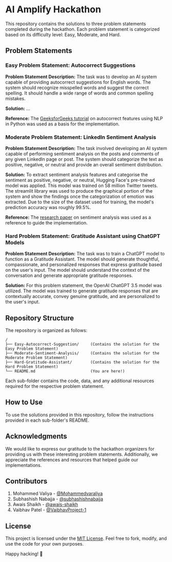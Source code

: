 # AI Amplify Hackathon

This repository contains the solutions to three problem statements completed during the hackathon. Each problem statement is categorized based on its difficulty level: Easy, Moderate, and Hard.

## Problem Statements

### Easy Problem Statement: Autocorrect Suggestions

**Problem Statement Description:**
The task was to develop an AI system capable of providing autocorrect suggestions for English words. The system should recognize misspelled words and suggest the correct spelling. It should handle a wide range of words and common spelling mistakes.

**Solution:**
...

**Reference:**
The [GeeksforGeeks tutorial](https://www.geeksforgeeks.org/autocorrector-feature-using-nlp-in-python/) on autocorrect features using NLP in Python was used as a basis for the implementation.

### Moderate Problem Statement: LinkedIn Sentiment Analysis

**Problem Statement Description:**
The task involved developing an AI system capable of performing sentiment analysis on the posts and comments of any given LinkedIn page or post. The system should categorize the text as positive, negative, or neutral and provide an overall sentiment distribution.

**Solution:**
To extract sentiment analysis features and categorise the sentiment as positive, negative, or neutral, Hugging Face's pre-trained model was applied. This model was trained on 58 million Twitter tweets. The streamlit library was used to produce the graphical portion of the system and show the findings once the categorization of emotion was extracted. Due to the size of the dataset used for training, the model's prediction accuracy was roughly 99.5%.

**Reference:**
The [research paper](https://arxiv.org/pdf/2010.12421.pdf) on sentiment analysis was used as a reference to guide the implementation.

### Hard Problem Statement: Gratitude Assistant using ChatGPT Models

**Problem Statement Description:**
The task was to train a ChatGPT model to function as a Gratitude Assistant. The model should generate thoughtful, compassionate, and personalized responses that express gratitude based on the user's input. The model should understand the context of the conversation and generate appropriate gratitude responses.

**Solution:**
For this problem statement, the OpenAI ChatGPT 3.5 model was utilized. The model was trained to generate gratitude responses that are contextually accurate, convey genuine gratitude, and are personalized to the user's input.

## Repository Structure

The repository is organized as follows:

```
/
├── Easy-Autocorrect-Suggestion/     (Contains the solution for the Easy Problem Statement)
├── Moderate-Sentiment-Analysis/     (Contains the solution for the Moderate Problem Statement)
├── Hard-Gratitude-Assistant/        (Contains the solution for the Hard Problem Statement)
└── README.md                        (You are here!)
```

Each sub-folder contains the code, data, and any additional resources required for the respective problem statement.

## How to Use

To use the solutions provided in this repository, follow the instructions provided in each sub-folder's README.

## Acknowledgments

We would like to express our gratitude to the hackathon organizers for providing us with these interesting problem statements. Additionally, we appreciate the references and resources that helped guide our implementations.

## Contributors

1. Mohammed Valiya - [@Mohammedvaraliya](https://github.com/Mohammedvaraliya)
2. Subhashish Nabajja - [@subhashishnabajja](https://github.com/subhashishnabajja)
3. Awais Shaikh - [@awais-shaikh](https://github.com/awais-shaikh)
4. Vaibhav Patel - [@VaibhavProject-1](https://github.com/VaibhavProject-1)

## License

This project is licensed under the [MIT License](https://www.notion.so/LICENSE). Feel free to fork, modify, and use the code for your own purposes.

Happy hacking! 🚀